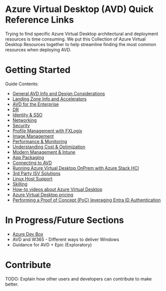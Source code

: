 # Azure Virtual Desktop (AVD) Quick Reference Links
Trying to find specific Azure Virtual Desktop architectural and deployment resources is time consuming. We put this Collection of Azure Virtual Desktop Resources together to help streamline finding the most common resources when deploying AVD.

# Getting Started
Guide Contents:
- [General AVD Info and Design Considerations](https://github.com/chrismihm-ms/AVDQuickLinks/blob/main/General%20AVD%20Info%20and%20Design%20Considerations.md)
- [Landing Zone Info and Accelerators](https://github.com/chrismihm-ms/AVDQuickLinks/blob/main/Landing%20Zone%20Info%20and%20Accelerators.md)
- [AVD for the Enterprise](https://github.com/chrismihm-ms/AVDQuickLinks/blob/main/AVD%20for%20the%20Enterprise.md)
- [DR](https://github.com/chrismihm-ms/AVDQuickLinks/blob/main/DR.md)
- [Identity & SSO](https://github.com/chrismihm-ms/AVDQuickLinks/blob/main/Identity%20and%20SSO.md)
- [Networking](https://github.com/chrismihm-ms/AVDQuickLinks/blob/main/Networking.md)
- [Security](https://github.com/chrismihm-ms/AVDQuickLinks/blob/main/Security.md)
- [Profile Management with FXLogix](https://github.com/chrismihm-ms/AVDQuickLinks/blob/main/Profile%20Management.md)
- [Image Management](https://github.com/chrismihm-ms/AVDQuickLinks/blob/main/Image%20Management.md)
- [Performance & Monitoring](https://github.com/chrismihm-ms/AVDQuickLinks/blob/main/Performance%20and%20Monitoring.md)
- [Understanding Cost & Optimization](https://github.com/chrismihm-ms/AVDQuickLinks/blob/main/Cost%20Optimization.md)
- [Modern Management & Intune](https://github.com/chrismihm-ms/AVDQuickLinks/blob/main/Modern%20Management%20and%20Intune.md)
- [App Packaging](https://github.com/chrismihm-ms/AVDQuickLinks/blob/main/App%20Packaging.md)
- [Connecting to AVD](https://github.com/chrismihm-ms/AVDQuickLinks/blob/main/Connecting%20to%20AVD.md)
- [Running Azure Virtual Desktop OnPrem with Azure Stack HCI](https://github.com/chrismihm-ms/AVDQuickLinks/blob/main/AVD%20on%20Azure%20Stack%20HCI.md)
- [3rd Party ISV Solutions](https://github.com/chrismihm-ms/AVDQuickLinks/blob/main/3rd%20Party%20ISV%20Solutions.md)
- [Linux Host Support](https://github.com/chrismihm-ms/AVDQuickLinks/blob/main/Linux%20Support.md)
- [Skilling](https://github.com/chrismihm-ms/AVDQuickLinks/blob/main/Skilling.md)
- [How-to videos about Azure Virtual Desktop](https://learn.microsoft.com/en-US/troubleshoot/azure/virtual-machines/windows/how-to-videos-windows-virtual-desktop)
- [Azure Virtual Desktop pricing](https://azure.microsoft.com/en-us/pricing/details/virtual-desktop/)
- [Performing a Proof of Concept (PoC) leveraging Entra ID Authentication](https://github.com/chrismihm-ms/AVDQuickLinks/blob/main/Entra%20ID%20poc.md)

# In Progress/Future Sections
- [Azure Dev Box](https://github.com/chrismihm-ms/AVDQuickLinks/blob/main/DevBox.md)
- AVD and W365 - Different ways to deliver Windows
- Guidance for AVD + Epic (Exploratory)

# Contribute
TODO: Explain how other users and developers can contribute to make better. 